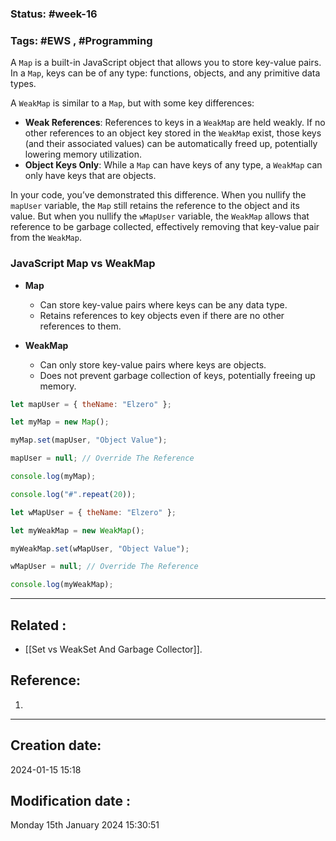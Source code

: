 
### Status: #week-16

### Tags: #EWS  , #Programming 


A `Map` is a built-in JavaScript object that allows you to store key-value pairs. In a `Map`, keys can be of any type: functions, objects, and any primitive data types.

A `WeakMap` is similar to a `Map`, but with some key differences:

- **Weak References**: References to keys in a `WeakMap` are held weakly. If no other references to an object key stored in the `WeakMap` exist, those keys (and their associated values) can be automatically freed up, potentially lowering memory utilization.
- **Object Keys Only**: While a `Map` can have keys of any type, a `WeakMap` can only have keys that are objects.

In your code, you’ve demonstrated this difference. When you nullify the `mapUser` variable, the `Map` still retains the reference to the object and its value. But when you nullify the `wMapUser` variable, the `WeakMap` allows that reference to be garbage collected, effectively removing that key-value pair from the `WeakMap`.

### JavaScript Map vs WeakMap

- **Map**
  - Can store key-value pairs where keys can be any data type.
  - Retains references to key objects even if there are no other references to them.

- **WeakMap**
  - Can only store key-value pairs where keys are objects.
  - Does not prevent garbage collection of keys, potentially freeing up memory.

```javascript
let mapUser = { theName: "Elzero" };

let myMap = new Map();

myMap.set(mapUser, "Object Value");

mapUser = null; // Override The Reference

console.log(myMap);

console.log("#".repeat(20));

let wMapUser = { theName: "Elzero" };

let myWeakMap = new WeakMap();

myWeakMap.set(wMapUser, "Object Value");

wMapUser = null; // Override The Reference

console.log(myWeakMap);
```

______________________________________________________________________


## Related : 

- [[Set vs WeakSet And Garbage Collector]].

## Reference: 

1.  


---

  ## Creation date: 
  
  2024-01-15 15:18 
  
  
   ## Modification date :
   
   Monday 15th January 2024 15:30:51